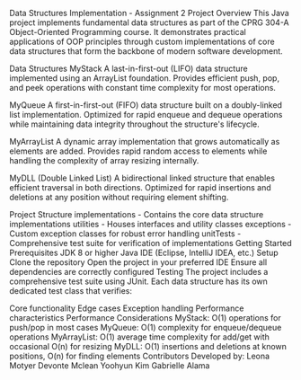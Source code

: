 Data Structures Implementation - Assignment 2
Project Overview
This Java project implements fundamental data structures as part of the CPRG 304-A Object-Oriented Programming course. It demonstrates practical applications of OOP principles through custom implementations of core data structures that form the backbone of modern software development.

Data Structures
MyStack
A last-in-first-out (LIFO) data structure implemented using an ArrayList foundation. Provides efficient push, pop, and peek operations with constant time complexity for most operations.

MyQueue
A first-in-first-out (FIFO) data structure built on a doubly-linked list implementation. Optimized for rapid enqueue and dequeue operations while maintaining data integrity throughout the structure's lifecycle.

MyArrayList
A dynamic array implementation that grows automatically as elements are added. Provides rapid random access to elements while handling the complexity of array resizing internally.

MyDLL (Double Linked List)
A bidirectional linked structure that enables efficient traversal in both directions. Optimized for rapid insertions and deletions at any position without requiring element shifting.

Project Structure
implementations - Contains the core data structure implementations
utilities - Houses interfaces and utility classes
exceptions - Custom exception classes for robust error handling
unitTests - Comprehensive test suite for verification of implementations
Getting Started
Prerequisites
JDK 8 or higher
Java IDE (Eclipse, IntelliJ IDEA, etc.)
Setup
Clone the repository
Open the project in your preferred IDE
Ensure all dependencies are correctly configured
Testing
The project includes a comprehensive test suite using JUnit. Each data structure has its own dedicated test class that verifies:

Core functionality
Edge cases
Exception handling
Performance characteristics
Performance Considerations
MyStack: O(1) operations for push/pop in most cases
MyQueue: O(1) complexity for enqueue/dequeue operations
MyArrayList: O(1) average time complexity for add/get with occasional O(n) for resizing
MyDLL: O(1) insertions and deletions at known positions, O(n) for finding elements
Contributors
Developed by: 
Leona Motyer 
Devonte Mclean 
Yoohyun Kim 
Gabrielle Alama
